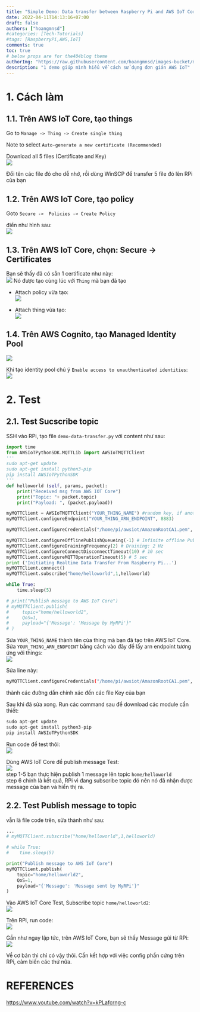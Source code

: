 ```yaml
---
title: "Simple Demo: Data transfer between Raspberry Pi and AWS IoT Core"
date: 2022-04-11T14:13:16+07:00
draft: false
authors: ["hoangmnsd"]
#categories: [Tech-Tutorials]
#tags: [RaspberryPi,AWS,IoT]
comments: true
toc: true
# below props are for the404blog theme
authorImg: "https://raw.githubusercontent.com/hoangmnsd/images-bucket/master/static/images/hoangmsnd-avatar001.jpg"
description: "1 demo giúp mình hiểu về cách sử dụng đơn giản AWS IoT"
---
```


# 1. Cách làm

## 1.1. Trên AWS IoT Core, tạo things 

Go to `Manage -> Thing -> Create single thing`  

Note to select `Auto-generate a new certificate (Recommended)`  

Download all 5 files (Certificate and Key)  
![](https://raw.githubusercontent.com/hoangmnsd/images-bucket/master/static/images/iot-thing-download-key-cert.jpg)

Đổi tên các file đó cho dễ nhớ, rồi dùng WinSCP để transfer 5 file đó lên RPi của bạn

## 1.2. Trên AWS IoT Core, tạo policy

Goto `Secure ->  Policies -> Create Policy`  

điền như hình sau:  
![](https://raw.githubusercontent.com/hoangmnsd/images-bucket/master/static/images/iot-thing-create-policy.jpg)

## 1.3. Trên AWS IoT Core, chọn: Secure -> Certificates

Bạn sẽ thấy đã có sẵn 1 certificate như này:  
![](https://raw.githubusercontent.com/hoangmnsd/images-bucket/master/static/images/iot-thing-cert-on-aws.jpg)
Nó được tạo cùng lúc với `Thing` mà bạn đã tạo

- Attach policy vừa tạo:  
![](https://raw.githubusercontent.com/hoangmnsd/images-bucket/master/static/images/iot-thing-cert-attach-policy.jpg)

- Attach thing vừa tạo:  
![](https://raw.githubusercontent.com/hoangmnsd/images-bucket/master/static/images/iot-thing-cert-attach-things.jpg)

## 1.4. Trên AWS Cognito, tạo Managed Identity Pool  
![](https://raw.githubusercontent.com/hoangmnsd/images-bucket/master/static/images/iot-thing-create-cognito-id-pool.jpg)

Khi tạo identity pool chú ý `Enable access to unauthenticated identities`:  
![](https://raw.githubusercontent.com/hoangmnsd/images-bucket/master/static/images/iot-thing-create-cognito-id-pool-enable-unauthen.jpg)

# 2. Test 

## 2.1. Test Sucscribe topic

SSH vào RPi, tạo file `demo-data-transfer.py` với content như sau:  
```python
import time
from AWSIoTPythonSDK.MQTTLib import AWSIoTMQTTClient
'''
sudo apt-get update
sudo apt-get install python3-pip
pip install AWSIoTPythonSDK
'''
def helloworld (self, params, packet):
    print("Received msg from AWS IOT Core")
    print("Topic: "+ packet.topic)
    print("Payload: ", (packet.payload))

myMQTTClient = AWSIoTMQTTClient("YOUR_THING_NAME") #random key, if another connection using the same key is opened the previous one is auto closed by AWS IOT
myMQTTClient.configureEndpoint("YOUR_THING_ARN_ENDPOINT", 8883)

myMQTTClient.configureCredentials("/home/pi/awsiot/AmazonRootCA1.pem", "/home/pi/awsiot/YOUR_THING_NAME-private.pem.key", "/home/pi/awsiot/YOUR_THING_NAME-certificate.pem.crt")

myMQTTClient.configureOfflinePublishQueueing(-1) # Infinite offline Publish queueing
myMQTTClient.configureDrainingFrequency(2) # Draining: 2 Hz
myMQTTClient.configureConnectDisconnectTimeout(10) # 10 sec
myMQTTClient.configureMQTTOperationTimeout(5) # 5 sec
print ('Initiating Realtime Data Transfer From Raspberry Pi...')
myMQTTClient.connect()
myMQTTClient.subscribe("home/helloworld",1,helloworld)

while True:
    time.sleep(5)

# print("Publish message to AWS IoT Core")
# myMQTTClient.publish(
#     topic="home/helloworld2",
#     QoS=1,
#     payload="{'Message': 'Message by MyRPi'}"
# )

```
Sửa `YOUR_THING_NAME` thành tên của thing mà bạn đã tạo trên AWS IoT Core.  
Sửa `YOUR_THING_ARN_ENDPOINT` bằng cách vào đây để lấy arn endpoint tương ứng với things:  
![](https://raw.githubusercontent.com/hoangmnsd/images-bucket/master/static/images/iot-thing-arn-endpoint.jpg)

Sửa line này: 
```sh
myMQTTClient.configureCredentials("/home/pi/awsiot/AmazonRootCA1.pem", "/home/pi/awsiot/YOUR_THING_NAME-private.pem.key", "/home/pi/awsiot/YOUR_THING_NAME-certificate.pem.crt")
``` 
thành các đường dẫn chính xác đến các file Key của bạn 

Sau khi đã sửa xong. Run các command sau để download các module cần thiết: 
```s
sudo apt-get update
sudo apt-get install python3-pip
pip install AWSIoTPythonSDK
```

Run code để test thôi:  
![](https://raw.githubusercontent.com/hoangmnsd/images-bucket/master/static/images/iot-thing-waiting-for-received-msg.jpg)

Dùng AWS IoT Core để publish message Test:  
![](https://raw.githubusercontent.com/hoangmnsd/images-bucket/master/static/images/iot-thing-rpi-received-msg.jpg)  
step 1-5 bạn thực hiện publish 1 message lên topic `home/helloworld`   
step 6 chính là kết quả, RPi vì đang subscribe topic đó nên nó đã nhận được message của bạn và hiển thị ra.  

## 2.2. Test Publish message to topic

vẫn là file code trên, sửa thành như sau:
```python
...
# myMQTTClient.subscribe("home/helloworld",1,helloworld)

# while True:
#    time.sleep(5)

print("Publish message to AWS IoT Core")
myMQTTClient.publish(
    topic="home/helloworld2",
    QoS=1,
    payload="{'Message': 'Message sent by MyRPi'}"
)
```
Vào AWS IoT Core Test, Subscribe topic `home/helloworld2`:  
![](https://raw.githubusercontent.com/hoangmnsd/images-bucket/master/static/images/iot-thing-aws-iot-core-waiting-for-msg.jpg)

Trên RPi, run code:  
![](https://raw.githubusercontent.com/hoangmnsd/images-bucket/master/static/images/iot-thing-rpi-published-msg.jpg)

Gần như ngay lập tức, trên AWS IoT Core, bạn sẽ thấy Message gửi từ RPi:   
![](https://raw.githubusercontent.com/hoangmnsd/images-bucket/master/static/images/iot-thing-aws-iot-core-received-msg.jpg)

Về cơ bản thì chỉ có vậy thôi. Cần kết hợp với việc config phần cứng trên RPi, cảm biến các thứ nữa.


# REFERENCES  
https://www.youtube.com/watch?v=kPLafcrng-c  

